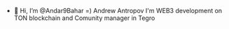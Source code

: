 - 👋 Hi, I’m @Andar9Bahar =)
Andrew Antropov 
I'm WEB3 development on TON blockchain and Comunity manager in Tegro


